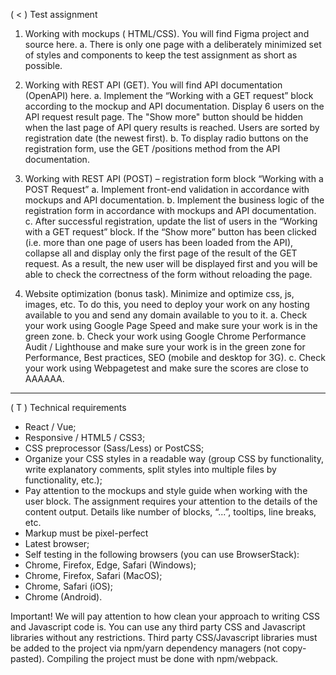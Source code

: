 ( < ) Test assignment
1. Working with mockups ( HTML/CSS). You will find Figma project and source here.
a. There is only one page with a deliberately minimized set of styles and components to keep the
test assignment as short as possible.

2. Working with REST API (GET). You will find API documentation (OpenAPI) here.
a. Implement the “Working with a GET request” block according to the mockup and API
documentation. Display 6 users on the API request result page. The "Show more" button
should be hidden when the last page of API query results is reached. Users are sorted by
registration date (the newest first).
b. To display radio buttons on the registration form, use the GET /positions method from the API
documentation.

3. Working with REST API (POST) – registration form block “Working with a POST Request”
a. Implement front-end validation in accordance with mockups and API documentation.
b. Implement the business logic of the registration form in accordance with mockups and API
documentation.
c. After successful registration, update the list of users in the “Working with a GET request” block.
If the “Show more” button has been clicked (i.e. more than one page of users has been loaded
from the API), collapse all and display only the first page of the result of the GET request. As a
result, the new user will be displayed first and you will be able to check the correctness of the
form without reloading the page.

4. Website optimization (bonus task). Minimize and optimize css, js, images, etc. To do this, you need to
deploy your work on any hosting available to you and send any domain available to you to it.
a. Check your work using Google Page Speed and make sure your work is in the green zone.
b. Check your work using Google Chrome Performance Audit / Lighthouse and make sure your
work is in the green zone for Performance, Best practices, SEO (mobile and desktop for 3G).
c. Check your work using Webpagetest and make sure the scores are close to AAAAAA.

_________________________________________________________________________________________________________________


( T ) Technical requirements
- React / Vue;
- Responsive / HTML5 / CSS3;
- CSS preprocessor (Sass/Less) or PostCSS;
- Organize your CSS styles in a readable way (group CSS by functionality, write explanatory comments,
split styles into multiple files by functionality, etc.);
- Pay attention to the mockups and style guide when working with the user block. The assignment
requires your attention to the details of the content output. Details like number of blocks, “...”, tooltips,
line breaks, etc.
- Markup must be pixel-perfect
- Latest browser;
- Self testing in the following browsers (you can use BrowserStack):
- Chrome, Firefox, Edge, Safari (Windows);
- Chrome, Firefox, Safari (MacOS);
- Chrome, Safari (iOS);
- Chrome (Android).

Important! We will pay attention to how clean your approach to writing CSS and Javascript code is. You can use any
third party CSS and Javascript libraries without any restrictions. Third party CSS/Javascript libraries must be added to
the project via npm/yarn dependency managers (not copy-pasted). Compiling the project must be done with
npm/webpack.
